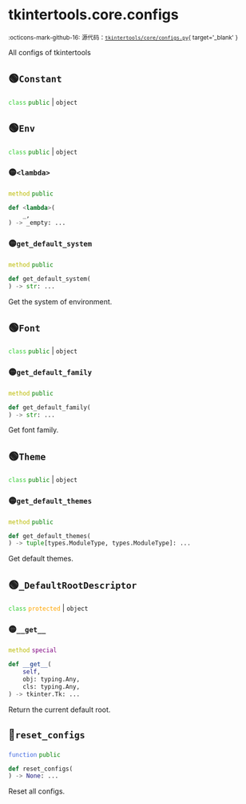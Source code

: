 # tkintertools.core.configs

<small>:octicons-mark-github-16: 源代码：[`tkintertools/core/configs.py`](https://github.com/Xiaokang2022/tkintertools/blob/3.0.0rc5/tkintertools/core/configs.py){ target='_blank' }</small>

All configs of tkintertools

## 🟢`Constant`



<code style='color: limegreen;'>class</code> <code style='color: green;'>public</code> | `object`



## 🟢`Env`



<code style='color: limegreen;'>class</code> <code style='color: green;'>public</code> | `object`

### 🟡`<lambda>`


<code style='color: #BBBB00;'>method</code> <code style='color: green;'>public</code>

```python
def <lambda>(
    _,
) -> _empty: ...
```


### 🟡`get_default_system`


<code style='color: #BBBB00;'>method</code> <code style='color: green;'>public</code>

```python
def get_default_system(
) -> str: ...
```
Get the system of environment.



## 🟢`Font`



<code style='color: limegreen;'>class</code> <code style='color: green;'>public</code> | `object`

### 🟡`get_default_family`


<code style='color: #BBBB00;'>method</code> <code style='color: green;'>public</code>

```python
def get_default_family(
) -> str: ...
```
Get font family.



## 🟢`Theme`



<code style='color: limegreen;'>class</code> <code style='color: green;'>public</code> | `object`

### 🟡`get_default_themes`


<code style='color: #BBBB00;'>method</code> <code style='color: green;'>public</code>

```python
def get_default_themes(
) -> tuple[types.ModuleType, types.ModuleType]: ...
```
Get default themes.



## 🟢`_DefaultRootDescriptor`



<code style='color: limegreen;'>class</code> <code style='color: orange;'>protected</code> | `object`

### 🟡`__get__`


<code style='color: #BBBB00;'>method</code> <code style='color: purple;'>special</code>

```python
def __get__(
    self,
    obj: typing.Any,
    cls: typing.Any,
) -> tkinter.Tk: ...
```
Return the current default root.



## 🔵`reset_configs`


<code style='color: royalblue;'>function</code> <code style='color: green;'>public</code>

```python
def reset_configs(
) -> None: ...
```
Reset all configs.

